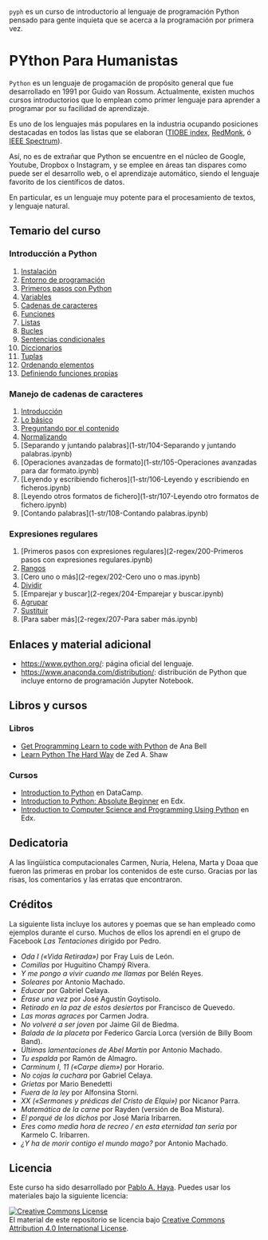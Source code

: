 `pyph` es un curso de introductorio al lenguaje de programación Python pensado para gente inquieta que se acerca a la programación por primera vez.

PYthon Para Humanistas
======================

`Python` es un lenguaje de progamación de propósito general que fue desarrollado en 1991 por Guido van Rossum. Actualmente, existen muchos cursos introductorios que lo emplean como primer lenguaje para aprender a programar por su facilidad de aprendizaje.

Es uno de los lenguajes más populares en la industria ocupando posiciones destacadas en todos las listas que se elaboran ([TIOBE index](https://www.tiobe.com/tiobe-index/), [RedMonk](https://redmonk.com/sogrady/2018/08/10/language-rankings-6-18/), ó [IEEE Spectrum](https://spectrum.ieee.org/at-work/innovation/the-2018-top-programming-languages)).

Así, no es de extrañar que Python se encuentre en el núcleo de Google, Youtube, Dropbox o Instagram, y se emplee en áreas tan dispares como puede ser el desarrollo web, o el aprendizaje automático, siendo el lenguaje favorito de los científicos de datos.

En particular, es un lenguaje muy potente para el procesamiento de textos, y lenguaje natural.

Temario del curso
-----------------

### Introducción a Python

1.  [Instalación](0-intro/000-Instalacion-Anaconda.ipynb)
2.  [Entorno de programación](0-intro/001-Notebook-entorno-de-programacion.ipynb)
3.  [Primeros pasos con Python](0-intro/002-Primeros-pasos-con-Python.ipynb)
4.  [Variables](0-intro/003-Variables.ipynb)
5.  [Cadenas de caracteres](0-intro/004-Cadenas-de-caracteres.ipynb)
6.  [Funciones](0-intro/005-Funciones.ipynb)
7.  [Listas](0-intro/006-Listas.ipynb)
8.  [Bucles](0-intro/007-Bucles.ipynb)
9.  [Sentencias condicionales](0-intro/008-Sentencias-condicionales.ipynb)
10. [Diccionarios](0-intro/009-Diccionarios.ipynb)
11. [Tuplas](0-intro/010-Tuplas.ipynb)
12. [Ordenando elementos](0-intro/011-Ordenando-elementos.ipynb)
13. [Definiendo funciones propias](0-intro/012-Definiendo-funciones-propias.ipynb)

### Manejo de cadenas de caracteres

1.  [Introducción](1-str/100-Introducción-cadenas-de-caracteres.ipynb)
2.  [Lo básico](1-str/101-Lo-basico.ipynb)
3.  [Preguntando por el contenido](1-str/102-Preguntando-por-el-contenido.ipynb)
4.  [Normalizando](1-str/103-Normalizando.ipynb)
5.  [Separando y juntando palabras](1-str/104-Separando y juntando palabras.ipynb)
6.  [Operaciones avanzadas de formato](1-str/105-Operaciones avanzadas para dar formato.ipynb)
7.  [Leyendo y escribiendo ficheros](1-str/106-Leyendo y escribiendo en ficheros.ipynb)
8.  [Leyendo otros formatos de fichero](1-str/107-Leyendo otro formatos de fichero.ipynb)
9.  [Contando palabras](1-str/108-Contando palabras.ipynb)

### Expresiones regulares

1.  [Primeros pasos con expresiones regulares](2-regex/200-Primeros pasos con expresiones regulares.ipynb)
2.  [Rangos](2-regex/201-Rangos.ipynb)
3.  [Cero uno o más](2-regex/202-Cero uno o mas.ipynb)
4.  [Dividir](2-regex/203-Dividir.ipynb)
5.  [Emparejar y buscar](2-regex/204-Emparejar y buscar.ipynb)
6.  [Agrupar](2-regex/205-Agrupar.ipynb)
7.  [Sustituir](2-regex/206-Sustituir.ipynb)
8.  [Para saber más](2-regex/207-Para saber más.ipynb)

Enlaces y material adicional
----------------------------

-   <https://www.python.org/>: página oficial del lenguaje.
-   <https://www.anaconda.com/distribution/>: distribución de Python que incluye entorno de programación Jupyter Notebook.


Libros y cursos
---------------

### Libros

-   [Get Programming Learn to code with Python](https://www.manning.com/books/get-programming) de Ana Bell
-   [Learn Python The Hard Way](https://www.souravsengupta.com/cds2015/python/LPTHW.pdf) de Zed A. Shaw

### Cursos

-   [Introduction to Python](https://www.datacamp.com/courses/intro-to-python-for-data-science) en DataCamp.
-   [Introduction to Python: Absolute Beginner](https://www.edx.org/es/course/introduction-to-python-absolute-beginner-3) en Edx.
-   [Introduction to Computer Science and Programming Using Python](https://www.edx.org/course/introduction-to-computer-science-and-programming-using-python-2) en Edx.

Dedicatoria
-----------

A las lingüística computacionales Carmen, Nuria, Helena, Marta y Doaa que fueron las primeras en probar los contenidos de este curso. Gracias por las risas, los comentarios y las erratas que encontraron.

Créditos
--------

La siguiente lista incluye los autores y poemas que se han empleado como ejemplos durante el curso. Muchos de ellos los aprendí en el grupo de Facebook *Las Tentaciones* dirigido por Pedro.

-   *Oda I («Vida Retirada»)* por Fray Luis de León.
-   *Comillas* por Huguitino Champý Rivera.
-   *Y me pongo a vivir cuando me llamas* por Belén Reyes.
-   *Soleares* por Antonio Machado.
-   *Educar* por Gabriel Celaya.
-   *Érase una vez* por José Agustín Goytisolo.
-   *Retirado en la paz de estos desiertos* por Francisco de Quevedo.
-   *Las moras agraces* por Carmen Jodra.
-   *No volveré a ser joven* por Jaime Gil de Biedma.
-   *Balada de la placeta* por Federico García Lorca (versión de Billy Boom Band).
-   *Últimas lamentaciones de Abel Martín* por Antonio Machado.
-   *Tu espalda* por Ramón de Almagro.
-   *Carminum I, 11 («Carpe diem»)* por Horario.
-   *No cojas la cuchara* por Gabriel Celaya.
-   *Grietas* por Mario Benedetti
-   *Fuera de la ley* por Alfonsina Storni.
-   *XX («Sermones y prédicas del Cristo de Elqui»)* por Nicanor Parra.
-   *Matemática de la carne* por Rayden (versión de Boa Mistura).
-   *El porqué de los dichos* por José María Iribarren.
-   *Eres como media hora de recreo / en esta eternidad tan seria* por Karmelo C. Iribarren.
-   *¿Y ha de morir contigo el mundo mago?* por Antonio Machado.

Licencia
--------

Este curso ha sido desarrollado por [Pablo A. Haya](https://pablohaya.com). Puedes usar los materiales bajo la siguiente licencia:

<a rel="license" href="http://creativecommons.org/licenses/by/4.0/"><img alt="Creative Commons License" style="border-width:0" src="https://i.creativecommons.org/l/by/4.0/88x31.png" /></a><br />El material de este repositorio se licencia bajo <a rel="license" href="http://creativecommons.org/licenses/by/4.0/">Creative Commons Attribution 4.0 International License</a>.
